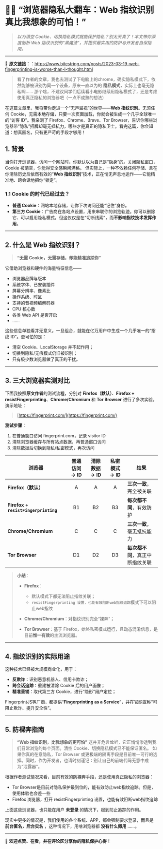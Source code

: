 # 🕵️‍♂️ “浏览器隐私大翻车：Web 指纹识别真比我想象的可怕！”

> *以为清空 Cookie、切换隐私模式就能保护隐私？别太天真了！本文带你深度剖析 Web 指纹识别的“黑魔法”，并提供最实用的防护与开发者自保指南。*

---

🔗 **原文链接**：：https://www.bitestring.com/posts/2023-03-19-web-fingerprinting-is-worse-than-I-thought.html

>看了作者的文章，我也去测试了下电脑上的chrome，确实隐私模式下，依然能够被识别为同一个设备，原来一直以为的 **隐私模式**，实际上也毫无隐私啊……
>那个啥，不建议同学们后续看小电影继续用隐私模式了，还是考虑使用真正隐私的浏览器吧（一点不成熟的想法）


在这篇文章里，我将带你走进一个“无声监视”的世界——**Web 指纹识别**。无须任何 Cookie，无需本地存储，只要一次页面加载，你就会被生成一个几乎全球唯一的“访客 ID”。我亲测了 Firefox、Chrome、Brave、Tor Browser，告诉你哪些浏览器带“隐私”招牌却毫无抵抗力，哪些才是真正的隐私卫士。看完这篇，你会知道：想真匿名，只有更严苛的手段才够用！


## 1. 背景

当你打开浏览器，访问一个网站时，你默认以为自己是“隐身”的。关闭隐私窗口，Cookie 被清空，你觉得安全感瞬间满格。
但实际上，一种不依赖任何存储、且在你清除历史后依然有效的“**Web 指纹识别**”技术，正在悄无声息地运作——它能精准地、跨会话地把你“锁定”。

### 1.1 Cookie 的时代已经过去？

* **普通 Cookie**：网站本地存储，让你下次访问还能“记住”身份。
* **第三方 Cookie**：广告商在各站点设置，用来串联你的浏览轨迹。你可以删除它、可以启用隐私模式，但这仅仅是在“切断线索”，而**不影响指纹技术发挥作用**。

---

## 2. 什么是 Web 指纹识别？

> **“无需 Cookie，无需存储，却能精准追踪你”**

它借助浏览器和硬件的海量特征信息——

* 浏览器品牌与版本
* 系统字体、已安装插件
* 屏幕分辨率、像素比
* 操作系统、时区
* 支持的音视频编解码器
* CPU 核心数
* 各类 Web API 是否开启
* ……

这些信息单独看并无意义，一旦组合，就能在亿万用户中生成一个几乎唯一的“指纹 ID”。更可怕的是：

* 清空 Cookie、LocalStorage 并不起作用；
* 切换到隐私/无痕模式仍旧被识别；
* 只有极少数浏览器做了真正的干扰。

---

## 3. 三大浏览器实测对比

下面我按照**原文作者**的测试流程，分别对 **Firefox（默认）**、**Firefox + resistFingerprinting**、**Chrome/Chromium** 和 **Tor Browser** 进行了多次实验。演示地址：

> [https://fingerprint.com/](https://fingerprint.com/)

**测试步骤**：

1. 在普通窗口访问 fingerprint.com，记录 visitor ID
2. 清除浏览器缓存与所有站点数据，再普通窗口访问
3. 清除数据后切换到隐私/私密模式，再次访问

| 浏览器                                  | 普通访问 → ID | 清除数据 → ID | 私密模式 → ID | 结果                 |
| ------------------------------------ | :-------: | :-------: | :-------: | ------------------ |
| **Firefox（默认）**                      |     A     |     A     |     A     | **三次一致**，完全被关联     |
| **Firefox + `resistFingerprinting`** |     B1     |     B2     |     B3     | **每次都不同**，有效防护      |
| **Chrome/Chromium**                  |     C     |     C     |     C     | **三次一致**，毫无抵抗能力    |
| **Tor Browser**                      |     D1    |     D2    |     D3    | **每次都不同**，真正中断指纹关联 |

> **小结**：
>
> * **Firefox**：
> 	* 默认模式下都无法阻止指纹关联；
> 	*  `resistFingerprinting 设置，也能有效阻断web指纹追踪`模式下可以阻止web指纹
> 
> * **Chrome/Chromium**：对指纹识别完全“裸奔”；
> * **Tor Browser**：基于 Firefox，始终私密模式运行，且动态混淆信息，是目前**惟一有效**的主流浏览器。

---

## 4. 指纹识别的实际用途

这种技术已经被大规模商业化，用于：

* **反欺诈**：识别恶意机器人、信用卡欺诈；
* **跨会话追踪**：重建被清除 Cookie 后的用户画像；
* **精准营销**：取代第三方 Cookie，进行“隐形”用户定位；

FingerprintJS等厂商，都提供“**Fingerprinting as a Service**”，并在官网宣称“可阻止欺诈、提升安全性”。

---

## 5. 防裸奔指南

> **“Web 指纹识别，比我想象的更可怕”**
> 这并非危言耸听，它正悄悄渗透到我们日常浏览的每个页面。清空 Cookie、切换隐私模式已不能保证匿名。
> 如果你真的在意隐私，Tor Browser 或更极端的隔离手段是目前唯一可行的选择。同时，作为开发者，也请时刻谨记：别让自己的前端代码无意中成为“泄露器”。

根据作者测试情况来看，目前有效的防裸奔手段，还是使用真正隐私的浏览器：

* Tor Browser是目前对隐私保护最到位的，能有效防止web指纹追踪。但是，使用体验也会差一些
* Firefox 浏览器，打开 resistFingerprinting 设置，也能有效阻断web指纹追踪

上面这些浏览器，也只能在用户 **未登录** 的情况下，起到防止追踪的作用。

现实中更多的情况是，我们使用的各个系统、APP，都会强制要求登录，而且是 **前台匿名，后台实名** ，这种情况下，用啥浏览器都 **没有什么卵用** ……。


---


🙏 **欢迎点赞、在看，并在评论区分享你的隐私保护心得！**
